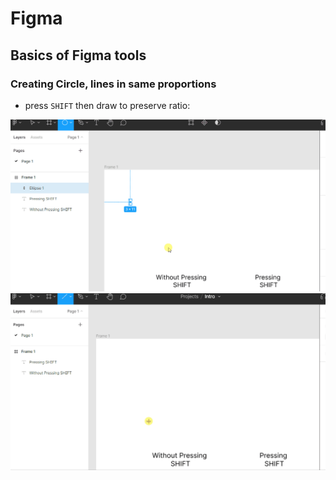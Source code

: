 # Figma

## Basics of Figma tools

### Creating Circle, lines in same proportions

- press `SHIFT` then draw to preserve ratio:

<div align="center">
<img src="./asset/shift_and_draw.gif" width="600px"/>
</div>

<div align="center">
<img src="./asset/shift_and_draw_2.gif" width="600px"/>
</div>
